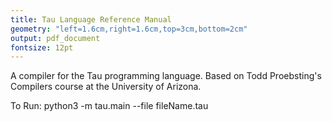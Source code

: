 ```yaml
---
title: Tau Language Reference Manual
geometry: "left=1.6cm,right=1.6cm,top=3cm,bottom=2cm"
output: pdf_document
fontsize: 12pt
---
```


A compiler for the Tau programming language. Based on Todd Proebsting's Compilers course at the University of Arizona.

To Run:
python3 -m tau.main --file fileName.tau
